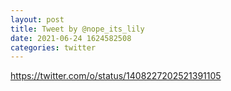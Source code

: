 ```yaml
--- 
layout: post 
title: Tweet by @nope_its_lily 
date: 2021-06-24 1624582508 
categories: twitter 
--- 
```

https://twitter.com/o/status/1408227202521391105